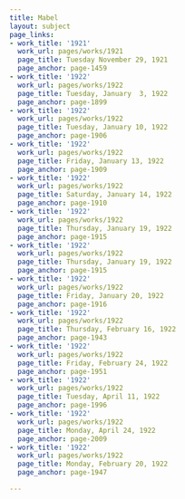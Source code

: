 ```yaml
---
title: Mabel
layout: subject
page_links:
- work_title: '1921'
  work_url: pages/works/1921
  page_title: Tuesday November 29, 1921
  page_anchor: page-1459
- work_title: '1922'
  work_url: pages/works/1922
  page_title: Tuesday, January  3, 1922
  page_anchor: page-1899
- work_title: '1922'
  work_url: pages/works/1922
  page_title: Tuesday, January 10, 1922
  page_anchor: page-1906
- work_title: '1922'
  work_url: pages/works/1922
  page_title: Friday, January 13, 1922
  page_anchor: page-1909
- work_title: '1922'
  work_url: pages/works/1922
  page_title: Saturday, January 14, 1922
  page_anchor: page-1910
- work_title: '1922'
  work_url: pages/works/1922
  page_title: Thursday, January 19, 1922
  page_anchor: page-1915
- work_title: '1922'
  work_url: pages/works/1922
  page_title: Thursday, January 19, 1922
  page_anchor: page-1915
- work_title: '1922'
  work_url: pages/works/1922
  page_title: Friday, January 20, 1922
  page_anchor: page-1916
- work_title: '1922'
  work_url: pages/works/1922
  page_title: Thursday, February 16, 1922
  page_anchor: page-1943
- work_title: '1922'
  work_url: pages/works/1922
  page_title: Friday, February 24, 1922
  page_anchor: page-1951
- work_title: '1922'
  work_url: pages/works/1922
  page_title: Tuesday, April 11, 1922
  page_anchor: page-1996
- work_title: '1922'
  work_url: pages/works/1922
  page_title: Monday, April 24, 1922
  page_anchor: page-2009
- work_title: '1922'
  work_url: pages/works/1922
  page_title: Monday, February 20, 1922
  page_anchor: page-1947

---
```

